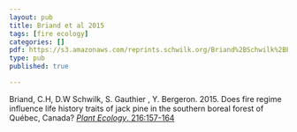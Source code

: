 ```yaml
---
layout: pub
title: Briand et al 2015
tags: [fire ecology]
categories: []
pdf: https://s3.amazonaws.com/reprints.schwilk.org/Briand%2BSchwilk%2BEtal-2015_jack-pine.pdf
type: pub
published: true

---
```

Briand, C.H,  D.W Schwilk, S. Gauthier , Y. Bergeron. 2015. Does fire regime influence life history traits of jack pine in the southern boreal forest of Québec, Canada? [*Plant Ecology*. 216:157-164](http://link.springer.com/article/10.1007/s11258-014-0424-x)
